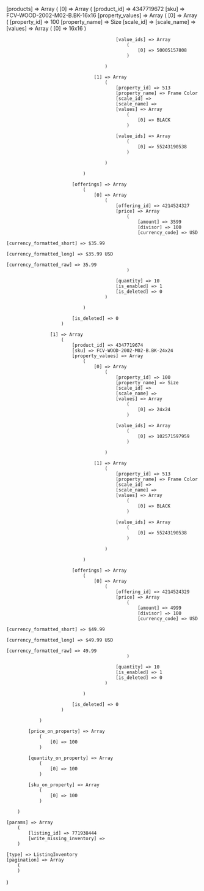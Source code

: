 [products] => Array
                (
                    [0] => Array
                        (
                            [product_id] => 4347719672
                            [sku] => FCV-WOOD-2002-M02-B.BK-16x16
                            [property_values] => Array
                                (
                                    [0] => Array
                                        (
                                            [property_id] => 100
                                            [property_name] => Size
                                            [scale_id] => 
                                            [scale_name] => 
                                            [values] => Array
                                                (
                                                    [0] => 16x16
                                                )

                                            [value_ids] => Array
                                                (
                                                    [0] => 50005157808
                                                )

                                        )

                                    [1] => Array
                                        (
                                            [property_id] => 513
                                            [property_name] => Frame Color
                                            [scale_id] => 
                                            [scale_name] => 
                                            [values] => Array
                                                (
                                                    [0] => BLACK
                                                )

                                            [value_ids] => Array
                                                (
                                                    [0] => 55243190538
                                                )

                                        )

                                )

                            [offerings] => Array
                                (
                                    [0] => Array
                                        (
                                            [offering_id] => 4214524327
                                            [price] => Array
                                                (
                                                    [amount] => 3599
                                                    [divisor] => 100
                                                    [currency_code] => USD
                                                    [currency_formatted_short] => $35.99
                                                    [currency_formatted_long] => $35.99 USD
                                                    [currency_formatted_raw] => 35.99
                                                )

                                            [quantity] => 10
                                            [is_enabled] => 1
                                            [is_deleted] => 0
                                        )

                                )

                            [is_deleted] => 0
                        )

                    [1] => Array
                        (
                            [product_id] => 4347719674
                            [sku] => FCV-WOOD-2002-M02-B.BK-24x24
                            [property_values] => Array
                                (
                                    [0] => Array
                                        (
                                            [property_id] => 100
                                            [property_name] => Size
                                            [scale_id] => 
                                            [scale_name] => 
                                            [values] => Array
                                                (
                                                    [0] => 24x24
                                                )

                                            [value_ids] => Array
                                                (
                                                    [0] => 102571597959
                                                )

                                        )

                                    [1] => Array
                                        (
                                            [property_id] => 513
                                            [property_name] => Frame Color
                                            [scale_id] => 
                                            [scale_name] => 
                                            [values] => Array
                                                (
                                                    [0] => BLACK
                                                )

                                            [value_ids] => Array
                                                (
                                                    [0] => 55243190538
                                                )

                                        )

                                )

                            [offerings] => Array
                                (
                                    [0] => Array
                                        (
                                            [offering_id] => 4214524329
                                            [price] => Array
                                                (
                                                    [amount] => 4999
                                                    [divisor] => 100
                                                    [currency_code] => USD
                                                    [currency_formatted_short] => $49.99
                                                    [currency_formatted_long] => $49.99 USD
                                                    [currency_formatted_raw] => 49.99
                                                )

                                            [quantity] => 10
                                            [is_enabled] => 1
                                            [is_deleted] => 0
                                        )

                                )

                            [is_deleted] => 0
                        )

                )

            [price_on_property] => Array
                (
                    [0] => 100
                )

            [quantity_on_property] => Array
                (
                    [0] => 100
                )

            [sku_on_property] => Array
                (
                    [0] => 100
                )

        )

    [params] => Array
        (
            [listing_id] => 771938444
            [write_missing_inventory] => 
        )

    [type] => ListingInventory
    [pagination] => Array
        (
        )

)
